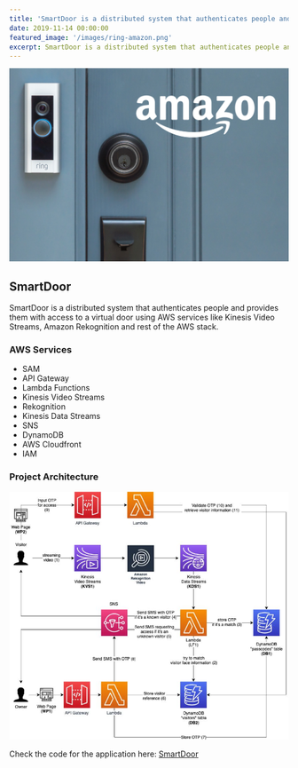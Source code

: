 ```yaml
---
title: 'SmartDoor is a distributed system that authenticates people and provides them with access to a virtual door'
date: 2019-11-14 00:00:00
featured_image: '/images/ring-amazon.png'
excerpt: SmartDoor is a distributed system that authenticates people and provides them with access to a virtual door using AWS services like Kinesis Video Streams, Amazon Rekognition and rest of the AWS stack.
---
```


![](/images/ring-amazon.png)

## SmartDoor

SmartDoor is a distributed system that authenticates people and provides them with access to a virtual door using AWS services like Kinesis Video Streams, Amazon Rekognition and rest of the AWS stack.


### AWS Services

* SAM
* API Gateway
* Lambda Functions
* Kinesis Video Streams
* Rekognition
* Kinesis Data Streams
* SNS
* DynamoDB
* AWS Cloudfront
* IAM

### Project Architecture

![](/images/smartdoor-architecture.png)

Check the code for the application here: [SmartDoor](https://github.com/NikhilNar/SmartDoor)
